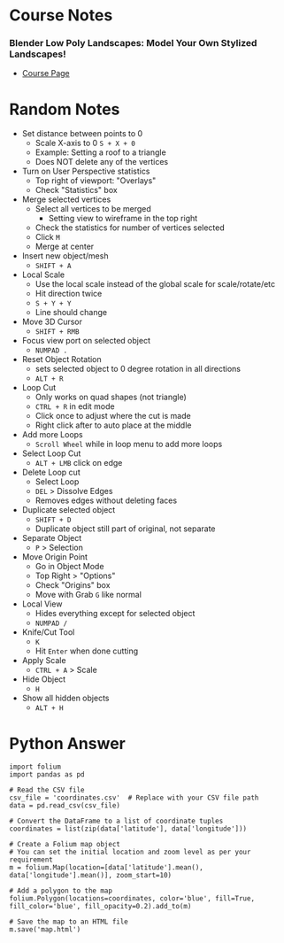 # Course Notes

### Blender Low Poly Landscapes: Model Your Own Stylized Landscapes!

- [Course Page](https://www.gamedev.tv/courses/blender-low-poly-landscapes/welcome-to-the-course/1692)

# Random Notes

- Set distance between points to 0
  - Scale X-axis to 0 `S + X + 0`
  - Example: Setting a roof to a triangle
  - Does NOT delete any of the vertices
- Turn on User Perspective statistics
  - Top right of viewport: "Overlays"
  - Check "Statistics" box
- Merge selected vertices
  - Select all vertices to be merged
    - Setting view to wireframe in the top right
  - Check the statistics for number of vertices selected
  - Click `M`
  - Merge at center
- Insert new object/mesh
  - `SHIFT + A`
- Local Scale
  - Use the local scale instead of the global scale for scale/rotate/etc
  - Hit direction twice
  - `S + Y + Y`
  - Line should change
- Move 3D Cursor
  - `SHIFT + RMB`
- Focus view port on selected object
  - `NUMPAD .`
- Reset Object Rotation
  - sets selected object to 0 degree rotation in all directions
  - `ALT + R`
- Loop Cut
  - Only works on quad shapes (not triangle)
  - `CTRL + R` in edit mode
  - Click once to adjust where the cut is made
  - Right click after to auto place at the middle
- Add more Loops
  - `Scroll Wheel` while in loop menu to add more loops
- Select Loop Cut
  - `ALT + LMB` click on edge
- Delete Loop cut
  - Select Loop
  - `DEL` > Dissolve Edges
  - Removes edges without deleting faces
- Duplicate selected object
  - `SHIFT + D`
  - Duplicate object still part of original, not separate
- Separate Object
  - `P` > Selection
- Move Origin Point
  - Go in Object Mode
  - Top Right > "Options"
  - Check "Origins" box
  - Move with Grab `G` like normal
- Local View
  - Hides everything except for selected object
  - `NUMPAD /`
- Knife/Cut Tool
  - `K`
  - Hit `Enter` when done cutting
- Apply Scale
  - `CTRL + A` > Scale
- Hide Object
  - `H`
- Show all hidden objects
  - `ALT + H`






# Python Answer

```
import folium
import pandas as pd

# Read the CSV file
csv_file = 'coordinates.csv'  # Replace with your CSV file path
data = pd.read_csv(csv_file)

# Convert the DataFrame to a list of coordinate tuples
coordinates = list(zip(data['latitude'], data['longitude']))

# Create a Folium map object
# You can set the initial location and zoom level as per your requirement
m = folium.Map(location=[data['latitude'].mean(), data['longitude'].mean()], zoom_start=10)

# Add a polygon to the map
folium.Polygon(locations=coordinates, color='blue', fill=True, fill_color='blue', fill_opacity=0.2).add_to(m)

# Save the map to an HTML file
m.save('map.html')
```










































